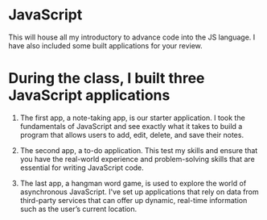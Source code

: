 # JavaScript
This will house all my introductory to advance code into the JS language. I have also included some built applications for your review. 
# During the class, I built three JavaScript applications
1. The first app, a note-taking app, is our starter application. I took the fundamentals of JavaScript and see exactly what it takes to build a program that allows users to add, edit, delete, and save their notes.

2. The second app, a to-do application. This test my skills and ensure that you have the real-world experience and problem-solving skills that are essential for writing JavaScript code.

3. The last app, a hangman word game, is used to explore the world of asynchronous JavaScript. I've set up applications that rely on data from third-party services that can offer up dynamic, real-time information such as the user’s current location.

